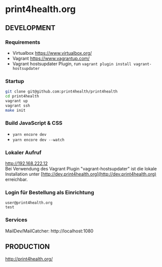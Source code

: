 print4health.org
====================

DEVELOPMENT
-----------

### Requirements
- Virtualbox https://www.virtualbox.org/
- Vagrant https://www.vagrantup.com/
- Vagrant hostsupdater Plugin, run `vagrant plugin install vagrant-hostsupdater`

### Startup

```bash
git clone git@github.com:print4health/print4health
cd print4health
vagrant up
vagrant ssh
make init
```

### Build JavaScript & CSS
- ```yarn encore dev```
- ```yarn encore dev --watch```

### Lokaler Aufruf

http://192.168.222.12  
Bei Verwendung des Vagrant Plugin "vagrant-hostsupdater" ist die lokale Installation unter [http://dev.print4health.org](http://dev.print4health.org) erreichbar.

### Login für Bestellung als Einrichtung

    user@print4health.org
    test

### Services

MailDev/MailCatcher: http://localhost:1080

PRODUCTION
----------

http://print4health.org/
